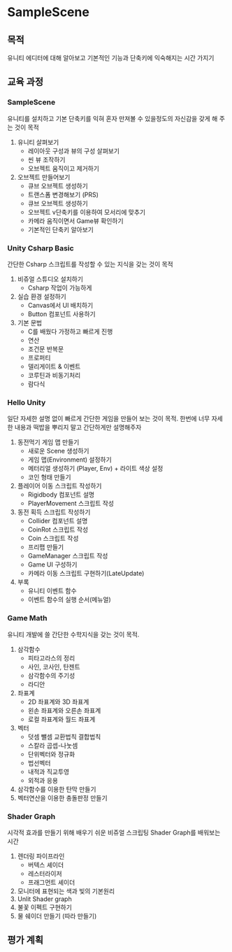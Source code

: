 # SampleScene
## 목적
유니티 에디터에 대해 알아보고 기본적인 기능과 단축키에 익숙해지는 시간 가지기

## 교육 과정
### SampleScene
유니티를 설치하고 기본 단축키를 익혀 혼자 만져볼 수 있을정도의 자신감을 갖게 해 주는 것이 목적
1. 유니티 살펴보기
    - 레이아웃 구성과 뷰의 구성 살펴보기
    - 씬 뷰 조작하기
    - 오브젝트 움직이고 제거하기
1. 오브젝트 만들어보기
    - 큐브 오브젝트 생성하기
    - 트랜스폼 변경해보기 (PRS)
    - 큐브 오브젝트 생성하기
    - 오브젝트 v단축키를 이용하여 모서리에 맞추기
    - 카메라 움직이면서 Game뷰 확인하기
    - 기본적인 단축키 알아보기

### Unity Csharp Basic
간단한 Csharp 스크립트를 작성할 수 있는 지식을 갖는 것이 목적
1. 비쥬얼 스튜디오 설치하기
    - Csharp 작업이 가능하게
1. 실습 환경 설정하기
    - Canvas에서 UI 배치하기
    - Button 컴포넌트 사용하기
1. 기본 문법
    - C를 배웠다 가정하고 빠르게 진행
    - 연산
    - 조건문 반복문
    - 프로퍼티
    - 델리게이트 & 이벤트
    - 코루틴과 비동기처리
    - 람다식

### Hello Unity
일단 자세한 설명 없이 빠르게 간단한 게임을 만들어 보는 것이 목적. 한번에 너무 자세한 내용과 떡밥을 뿌리지 말고 간단하게만 설명해주자
1. 동전먹기 게임 맵 만들기
    - 새로운 Scene 생성하기
    - 게임 맵(Environment) 설정하기
    - 메터리얼 생성하기 (Player, Env) + 라이트 색상 설정
    - 코인 형태 만들기
1. 플레이어 이동 스크립트 작성하기
    - Rigidbody 컴포넌트 설명
    - PlayerMovement 스크립트 작성
1. 동전 획득 스크립트 작성하기
    - Collider 컴포넌트 설명
    - CoinRot 스크립트 작성
    - Coin 스크립트 작성
    - 프리팹 만들기
    - GameManager 스크립트 작성
    - Game UI 구성하기
    - 카메라 이동 스크립트 구현하기(LateUpdate)
1. 부록
    - 유니티 이벤트 함수
    - 이벤트 함수의 실행 순서(메뉴얼)

### Game Math
유니티 개발에 쓸 간단한 수학지식을 갖는 것이 목적.
1. 삼각함수
    - 피타고라스의 정리
    - 사인, 코사인, 탄젠트
    - 삼각함수의 주기성
    - 라디안
1. 좌표계
    - 2D 좌표계와 3D 좌표계
    - 왼손 좌표계와 오른손 좌표계
    - 로컬 좌표계와 월드 좌표계
1. 벡터
    - 덧셈 뺄셈 교환법칙 결합법칙
    - 스칼라 곱셉-나눗셈
    - 단위벡터와 정규화
    - 법선벡터
    - 내적과 직교투영
    - 외적과 응용
1. 삼각함수를 이용한 탄막 만들기
1. 벡터연산을 이용한 충돌판정 만들기

### Shader Graph
시각적 효과를 만들기 위해 배우기 쉬운 비쥬얼 스크립팅 Shader Graph를 배워보는 시간
1. 렌더링 파이프라인
    - 버텍스 셰이더
    - 레스터라이저
    - 프래그먼트 셰이더
1. 모니터에 표현되는 색과 빛의 기본원리
1. Unlit Shader graph
1. 불꽃 이펙트 구현하기
1. 물 쉐이더 만들기 (따라 만들기)

## 평가 계획
